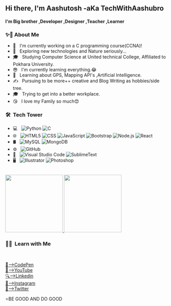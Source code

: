 <h2> Hi there, I'm Aashutosh -aKa TechWithAashubro </h2>

<h4> I'm Big brother ,Developer ,Designer ,Teacher ,Learner</h4>

<h3>  ✨🚩&nbsp;About Me </h3>

- 👲 &nbsp; I'm currently working on a C programming course(CCNA)!
- 🎅 &nbsp; Exploring new technologies and Nature seriously...
- 🎓 &nbsp; Studying Computer Science at United technical College, Affiliated to Pokhara University.
- 😎 &nbsp; I'm currently learning everything.😂
- 🌱 &nbsp; Learning about GPS, Mapping API's ,Artificial Intelligence.
- ✍️ &nbsp; Pursuing to be more++ creative and Blog Writing as hobbies/side tree.
- 🎓 &nbsp; Trying to get into a better workplace.
- 😘 &nbsp; I love my Family so much😍


<h3> 🛠 &nbsp;Tech Tower</h3>

- 💻 &nbsp;
  ![Python](https://img.shields.io/badge/-Python-333333?style=flat&logo=python)
  ![C](https://img.shields.io/badge/-C-333333?style=flat&logo=C%2B%2B&logoColor=00599C)
- 🌐 &nbsp;
  ![HTML5](https://img.shields.io/badge/-HTML5-333333?style=flat&logo=HTML5)
  ![CSS](https://img.shields.io/badge/-CSS-333333?style=flat&logo=CSS3&logoColor=1572B6)
  ![JavaScript](https://img.shields.io/badge/-JavaScript-333333?style=flat&logo=javascript)
  ![Bootstrap](https://img.shields.io/badge/-Bootstrap-333333?style=flat&logo=bootstrap&logoColor=563D7C)
  ![Node.js](https://img.shields.io/badge/-Node.js-333333?style=flat&logo=node.js)
  ![React](https://img.shields.io/badge/-React-333333?style=flat&logo=react)
- 🛢 &nbsp;
  ![MySQL](https://img.shields.io/badge/-MySQL-333333?style=flat&logo=mysql)
  ![MongoDB](https://img.shields.io/badge/-MongoDB-333333?style=flat&logo=mongodb)
- ⚙️ &nbsp;
  ![GitHub](https://img.shields.io/badge/-GitHub-333333?style=flat&logo=github)
- 🔧 &nbsp;
  ![Visual Studio Code](https://img.shields.io/badge/-Visual%20Studio%20Code-333333?style=flat&logo=visual-studio-code&logoColor=007ACC)
  ![SublimeText](https://img.shields.io/badge/-SublimeText-333333?style=flat&logo=eclipse-ide&logoColor=2C2255)
- 🖥 &nbsp;
  ![Illustrator](https://img.shields.io/badge/-Illustrator-333333?style=flat&logo=adobe-illustrator)
  ![Photoshop](https://img.shields.io/badge/-Photoshop-333333?style=flat&logo=adobe-photoshop)
  
  
<br/>

<a href="https://github.com/Aashutoshbro">
  <img height="180em" src="https://github-readme-stats.vercel.app/api?username=Aashutoshbro&theme=buefy&show_icons=true" />
  <img height="180em" src="https://github-readme-stats.vercel.app/api/top-langs/?username=Aashutoshbro&theme=buefy&layout=compact" />
</a>

<br/>

<h3> 🤝🏻 &nbsp;Learn with Me </h3><br>

<a href="https://codepen.io/laseraashu">🐇-->CodePen</a><br>
<a href="https://www.youtube.com/c/TechWithAashubro">📢-->YouTube</a><br>
<a href="https://www.linkedin.com/in/aashutosh-sapkota-6b1a71187/">🔍-->Linkedin</a><br>
<a href="https://www.instagram.com/aashutoshbro/">🧨-->Instagram</a><br>
<a href="https://twitter.com/laseraashu">💎-->Twitter</a><br>




⭐️BE GOOD AND DO GOOD
